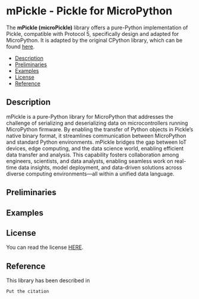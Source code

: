# mPickle - Pickle for MicroPython <!-- omit in toc -->
The **mPickle (microPickle)** library offers a pure-Python implementation of Pickle, compatible with Protocol 5, specifically design and adapted for MicroPython. It is adapted by the original CPython library, which can be found [here](https://github.com/python/cpython/blob/main/Lib/pickle.py).


- [Description](#description)
- [Preliminaries](#preliminaries)
- [Examples](#examples)
- [License](#license)
- [Reference](#reference)

## Description
mPickle is a pure-Python library for MicroPython that addresses the challenge of serializing and deserializing data on microcontrollers running MicroPython firmware. By enabling the transfer of Python objects in Pickle’s native binary format, it streamlines communication between MicroPython and standard Python environments. mPickle bridges the gap between IoT devices, edge computing, and the data science world, enabling efficient data transfer and analysis. This capability fosters collaboration among engineers, scientists, and data analysts, enabling seamless work on real-time data insights, model deployment, and data-driven solutions across diverse computing environments—all within a unified data language.


## Preliminaries

## Examples

## License
You can read the license [HERE](/LICENSE).

## Reference
This library has been described in 
```
Put the citation
```